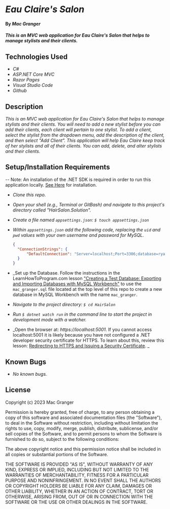 # _Eau Claire's Salon_

#### By _**Mac Granger**_

#### _This is an MVC web application for Eau Claire's Salon that helps to manage stylists and their clients._

## Technologies Used

* _C#_
* _ASP.NET Core MVC_
* _Razor Pages_
* _Visual Studio Code_
* _Github_

## Description

_This is an MVC web application for Eau Claire's Salon that helps to manage stylists and their clients. You will need to add a new stylist before you can add their clients, each client will pertain to one stylist. To add a client, select the stylist from the dropdown menu, add the description of the client, and then select "Add Client". This application will help Eau Claire keep track of her stylists and all of their clients. You can add, delete, and alter stylists and their clients._

## Setup/Installation Requirements

-- Note: An installation of the .NET SDK is required in order to run this application locally. [See Here](https://dotnet.microsoft.com/en-us/) for installation.
* _Clone this repo._
* _Open your shell (e.g., Terminal or GitBash) and navigate to this project's directory called "HairSalon.Solution"._
* _Create a file named `appsettings.json`: `$ touch appsettings.json`_
* _Within `appsettings.json` add the following code, replacing the `uid` and `pwd` values with your own username and password for MySQL._

    ```json
    {
      "ConnectionStrings": {
          "DefaultConnection": "Server=localhost;Port=3306;database=ryans_todo_from_section3;uid=[YOUR-USERNAME];pwd=[YOUR-MYSQL-PASSWORD];"
      }
    }
    ```

* _Set up the Database. Follow the instructions in the LearnHowToProgram.com lesson ["Creating a Test Database: Exporting and Importing Databases with MySQL Workbench"](https://www.learnhowtoprogram.com/c-and-net/database-basics/creating-a-test-database-exporting-and-importing-databases-with-mysql-workbench) to use the `mac_granger.sql` file located at the top level of this repo to create a new database in MySQL Workbench with the name `mac_granger`.
* _Navigate to the project directory: `$ cd HairSalon`_
* _Run `$ dotnet watch run` in the command line to start the project in development mode with a watcher._
* _Open the browser at: _https://localhost:5001_. If you cannot access localhost:5001 it is likely because you have not configured a .NET developer security certificate for HTTPS. To learn about this, review this lesson: [Redirecting to HTTPS and Issuing a Security Certificate](https://www.learnhowtoprogram.com/c-and-net/basic-web-applications/redirecting-to-https-and-issuing-a-security-certificate).
_


## Known Bugs

* _No known bugs._

## License

Copyright (c) 2023 Mac Granger

Permission is hereby granted, free of charge, to any person obtaining a copy
of this software and associated documentation files (the "Software"), to deal
in the Software without restriction, including without limitation the rights
to use, copy, modify, merge, publish, distribute, sublicense, and/or sell
copies of the Software, and to permit persons to whom the Software is
furnished to do so, subject to the following conditions:

The above copyright notice and this permission notice shall be included in all
copies or substantial portions of the Software.

THE SOFTWARE IS PROVIDED "AS IS", WITHOUT WARRANTY OF ANY KIND, EXPRESS OR
IMPLIED, INCLUDING BUT NOT LIMITED TO THE WARRANTIES OF MERCHANTABILITY,
FITNESS FOR A PARTICULAR PURPOSE AND NONINFRINGEMENT. IN NO EVENT SHALL THE
AUTHORS OR COPYRIGHT HOLDERS BE LIABLE FOR ANY CLAIM, DAMAGES OR OTHER
LIABILITY, WHETHER IN AN ACTION OF CONTRACT, TORT OR OTHERWISE, ARISING FROM,
OUT OF OR IN CONNECTION WITH THE SOFTWARE OR THE USE OR OTHER DEALINGS IN THE
SOFTWARE.
